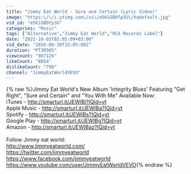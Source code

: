 ```yaml
---
title: "Jimmy Eat World - Sure and Certain (Lyric Video)"
image: "https:\/\/i.ytimg.com\/vi\/e5KiGB0fp3U\/hqdefault.jpg"
vid_id: "e5KiGB0fp3U"
categories: "Music"
tags: ["Alternative","Jimmy Eat World","RCA Records Label"]
date: "2021-10-03T02:05:09+03:00"
vid_date: "2016-08-30T15:05:00Z"
duration: "PT3M30S"
viewcount: "987126"
likeCount: "8054"
dislikeCount: "798"
channel: "JimmyEatWorldVEVO"
---
```

{% raw %}Jimmy Eat World's New Album 'Integrity Blues' Featuring &quot;Get Right&quot;, &quot;Sure and Certain&quot; and &quot;You With Me&quot; Available Now:<br />iTunes - <a rel="nofollow" target="blank" href="http://smarturl.it/JEWIBi?IQid=yt">http://smarturl.it/JEWIBi?IQid=yt</a><br />Apple Music - <a rel="nofollow" target="blank" href="http://smarturl.it/JEWIBa?IQid=yt">http://smarturl.it/JEWIBa?IQid=yt</a><br />Spotify - <a rel="nofollow" target="blank" href="http://smarturl.it/JEWIBs?IQid=yt">http://smarturl.it/JEWIBs?IQid=yt</a><br />Google Play - <a rel="nofollow" target="blank" href="http://smarturl.it/JEWIBg?IQid=yt">http://smarturl.it/JEWIBg?IQid=yt</a><br />Amazon - <a rel="nofollow" target="blank" href="http://smarturl.it/JEWIBaz?IQid=yt">http://smarturl.it/JEWIBaz?IQid=yt</a><br /><br />Follow Jimmy eat world:<br /><a rel="nofollow" target="blank" href="http://www.jimmyeatworld.com/">http://www.jimmyeatworld.com/</a><br /><a rel="nofollow" target="blank" href="https://twitter.com/jimmyeatworld">https://twitter.com/jimmyeatworld</a><br /><a rel="nofollow" target="blank" href="https://www.facebook.com/jimmyeatworld">https://www.facebook.com/jimmyeatworld</a><br /><a rel="nofollow" target="blank" href="https://www.youtube.com/user/JimmyEatWorldVEVO">https://www.youtube.com/user/JimmyEatWorldVEVO</a>{% endraw %}
